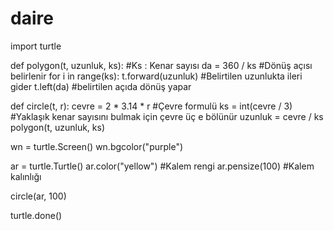 # daire
import  turtle

def polygon(t, uzunluk, ks):        #Ks : Kenar sayısı
    da = 360 / ks            #Dönüş açısı belirlenir
    for i in range(ks):
        t.forward(uzunluk)       #Belirtilen uzunlukta ileri gider
        t.left(da)               #belirtilen açıda dönüş yapar


def circle(t, r):
    cevre = 2 * 3.14 * r          #Çevre formulü
    ks = int(cevre / 3)           #Yaklaşık kenar sayısını bulmak için çevre üç e bölünür
    uzunluk = cevre / ks
    polygon(t, uzunluk, ks)

wn = turtle.Screen()
wn.bgcolor("purple")

ar = turtle.Turtle()
ar.color("yellow")         #Kalem rengi
ar.pensize(100)           #Kalem kalınlığı


circle(ar, 100)

turtle.done()

